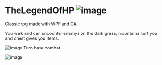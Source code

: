 # TheLegendOfHP ![image](https://user-images.githubusercontent.com/114359832/202571232-4b1ab888-8b01-469f-9eab-51a9a22171fc.png)


Classic rpg made with WPF and C#.

You walk and can encounter enemys on the dark grass, mountains hurt you and chest gives you items.

![image](https://user-images.githubusercontent.com/114359832/204012652-659dde2e-c968-4a82-9420-0d26e0c63c7c.png)
Turn base combat

![image](https://user-images.githubusercontent.com/114359832/202569619-6b3f55a9-4390-4674-8453-26a38da41ef3.png)
